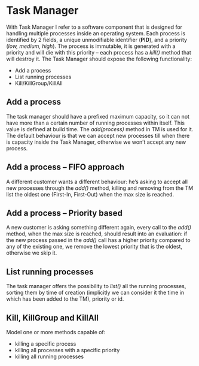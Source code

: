 # Task Manager

With Task Manager I refer to a software
component that is designed for handling multiple
processes inside an operating system. Each process
is identified by 2 fields, a unique unmodifiable
identifier (**PID**), and a priority (*low, medium, high*).
The process is immutable, it is generated with a
priority and will die with this priority – each process
has a *kill()* method that will destroy it. The Task Manager should expose the following
functionality:

* Add a process
* List running processes
* Kill/KillGroup/KillAll


## Add a process

The task manager should have a prefixed maximum
capacity, so it can not have more than a certain
number of running processes within itself. This value
is defined at build time. The *add(process)* method in
TM is used for it. The default behaviour is that we can
accept new processes till when there is capacity
inside the Task Manager, otherwise we won’t accept
any new process.

## Add a process – FIFO approach

A different customer wants a different behaviour:
he’s asking to accept all new processes through the
*add()* method, killing and removing from the TM list
the oldest one (First-In, First-Out) when the max size
is reached.

## Add a process – Priority based

A new customer is asking something different again,
every call to the *add()* method, when the max size is
reached, should result into an evaluation: if the new
process passed in the *add()* call has a higher priority
compared to any of the existing one, we remove the
lowest priority that is the oldest, otherwise we skip it.

## List running processes

The task manager offers the possibility to *list()* all the
running processes, sorting them by time of creation
(implicitly we can consider it the time in which has
been added to the TM), priority or id.

## Kill, KillGroup and KillAll

Model one or more methods capable of:

* killing a specific process
* killing all processes with a specific priority
* killing all running processes
